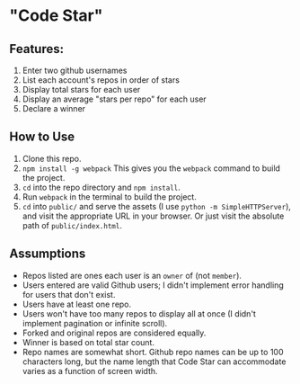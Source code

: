 # "Code Star"

## Features:

1. Enter two github usernames
2. List each account's repos in order of stars
3. Display total stars for each user
4. Display an average "stars per repo" for each user
5. Declare a winner

## How to Use
1. Clone this repo.
2. `npm install -g webpack` This gives you the `webpack` command to build the project.
3. `cd` into the repo directory and `npm install`.
4. Run `webpack` in the terminal to build the project.
5. `cd` into `public/` and serve the assets (I use `python -m SimpleHTTPServer`), and visit the appropriate URL in your browser. Or just visit the absolute path of `public/index.html`.

## Assumptions
- Repos listed are ones each user is an `owner` of (not `member`).
- Users entered are valid Github users; I didn't implement error handling for users that don't exist.
- Users have at least one repo.
- Users won't have too many repos to display all at once (I didn't implement pagination or infinite scroll).
- Forked and original repos are considered equally.
- Winner is based on total star count.
- Repo names are somewhat short. Github repo names can be up to 100 characters long, but the name length that Code Star can accommodate varies as a function of screen width.
